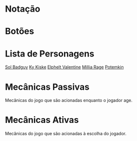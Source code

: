 <!-- TITLE: Guilty Gear Xrd -->
<!-- SUBTITLE: Guilty Gear Xrd é o terceiro título principal da franquia Guilty Gear. Desenvolvido pelo estúdio Arc System Works, o jogo foi bem recebido pelas suas técnicas de animação e renderização em 3D que imitavam aparência de animação 2D de forma nunca vista anteriormente. Guilty Gear Xrd no momento está na versão Rev 2, com uma atualização de balancemaento de jogo prevista para Março de 2018.-->

# Notação


# Botões


# Lista de Personagens
[Sol Badguy](/jogos/guilty-gear-xrd/personagens/sol-badguy) [Ky Kiske](/jogos/guilty-gear-xrd/personagens/ky-kiske) [Elphelt Valentine](/jogos/guilty-gear-xrd/personagens/elphelt-valentine) [Millia Rage](/jogos/guilty-gear-xrd/personagens/millia-rage) [Potemkin](/jogos/guilty-gear-xrd/personagens/potemkin)


# Mecânicas Passivas
Mecânicas do jogo que são acionadas enquanto o jogador age.

# Mecânicas Ativas
Mecânicas do jogo que são acionadas à escolha do jogador.